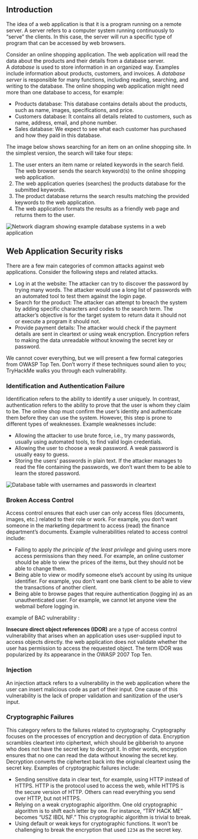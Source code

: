 
## Introduction

The idea of a web application is that it is a program running on a remote server. A server refers to a computer system running continuously to “serve” the clients. In this case, the server will run a specific type of program that can be accessed by web browsers.

Consider an online shopping application. The web application will read the data about the products and their details from a database server. A _database_ is used to store information in an organized way. Examples include information about products, customers, and invoices. A _database server_ is responsible for many functions, including reading, searching, and writing to the database. The online shopping web application might need more than one database to access, for example:

- Products database: This database contains details about the products, such as name, images, specifications, and price.
- Customers database: It contains all details related to customers, such as name, address, email, and phone number.
- Sales database: We expect to see what each customer has purchased and how they paid in this database.

The image below shows searching for an item on an online shopping site. In the simplest version, the search will take four steps:

1. The user enters an item name or related keywords in the search field. The web browser sends the search keyword(s) to the online shopping web application.
2. The web application queries (searches) the products database for the submitted keywords.
3. The product database returns the search results matching the provided keywords to the web application.
4. The web application formats the results as a friendly web page and returns them to the user.

![Network diagram showing example database systems in a web application](https://tryhackme-images.s3.amazonaws.com/user-uploads/5f04259cf9bf5b57aed2c476/room-content/9efb37af45d16b776ec3d6c6b9235c15.png)

## Web Application Security risks

There are a few main categories of common attacks against web applications. Consider the following steps and related attacks.

- Log in at the website: The attacker can try to discover the password by trying many words. The attacker would use a long list of passwords with an automated tool to test them against the login page.
- Search for the product: The attacker can attempt to breach the system by adding specific characters and codes to the search term. The attacker’s objective is for the target system to return data it should not or execute a program it should not.
- Provide payment details: The attacker would check if the payment details are sent in cleartext or using weak encryption. Encryption refers to making the data unreadable without knowing the secret key or password.

We cannot cover everything, but we will present a few formal categories from OWASP Top Ten. Don’t worry if these techniques sound alien to you; TryHackMe walks you through each vulnerability.

### Identification and Authentication Failure

Identification refers to the ability to identify a user uniquely. In contrast, authentication refers to the ability to prove that the user is whom they claim to be. The online shop must confirm the user’s identity and authenticate them before they can use the system. However, this step is prone to different types of weaknesses. Example weaknesses include:

- Allowing the attacker to use brute force, i.e., try many passwords, usually using automated tools, to find valid login credentials.
- Allowing the user to choose a weak password. A weak password is usually easy to guess.
- Storing the users’ passwords in plain text. If the attacker manages to read the file containing the passwords, we don’t want them to be able to learn the stored password.

![Database table with usernames and passwords in cleartext](https://tryhackme-images.s3.amazonaws.com/user-uploads/5f04259cf9bf5b57aed2c476/room-content/0ac52c1bafa532db2a23e4a9efc6663d.png)  

### Broken Access Control

Access control ensures that each user can only access files (documents, images, etc.) related to their role or work. For example, you don’t want someone in the marketing department to access (read) the finance department’s documents. Example vulnerabilities related to access control include:

- Failing to apply _the principle of the least privilege_ and giving users more access permissions than they need. For example, an online customer should be able to view the prices of the items, but they should not be able to change them.
- Being able to view or modify someone else’s account by using its unique identifier. For example, you don’t want one bank client to be able to view the transactions of another client.
- Being able to browse pages that require authentication (logging in) as an unauthenticated user. For example, we cannot let anyone view the webmail before logging in.

example of BAC vulnerability :

**Insecure direct object references (IDOR)** are a type of access control vulnerability that arises when an application uses user-supplied input to access objects directly. the web application does not validate whether the user has permission to access the requested object.
The term IDOR was popularized by its appearance in the OWASP 2007 Top Ten.

### Injection

An injection attack refers to a vulnerability in the web application where the user can insert malicious code as part of their input. One cause of this vulnerability is the lack of proper validation and sanitization of the user’s input.

### Cryptographic Failures

This category refers to the failures related to cryptography. Cryptography focuses on the processes of encryption and decryption of data. Encryption scrambles cleartext into ciphertext, which should be gibberish to anyone who does not have the secret key to decrypt it. In other words, encryption ensures that no one can read the data without knowing the secret key. Decryption converts the ciphertext back into the original cleartext using the secret key. Examples of cryptographic failures include:

- Sending sensitive data in clear text, for example, using HTTP instead of HTTPS. HTTP is the protocol used to access the web, while HTTPS is the secure version of HTTP. Others can read everything you send over HTTP, but not HTTPS.
- Relying on a weak cryptographic algorithm. One old cryptographic algorithm is to shift each letter by one. For instance, “TRY HACK ME” becomes “USZ IBDL NF.” This cryptographic algorithm is trivial to break.
- Using default or weak keys for cryptographic functions. It won’t be challenging to break the encryption that used `1234` as the secret key.